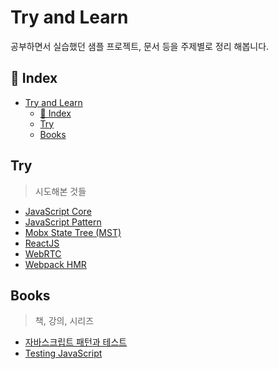 # Try and Learn

공부하면서 실습했던 샘플 프로젝트, 문서 등을 주제별로 정리 해봅니다.

## 📖 Index

- [Try and Learn](#try-and-learn)
  - [📖 Index](#-index)
  - [Try](#try)
  - [Books](#books)

## Try

> 시도해본 것들

- [JavaScript Core](./try-javascript)
- [JavaScript Pattern](./try-javascript-pattern)
- [Mobx State Tree (MST)](./try-mobx-state-tree)
- [ReactJS](./try-reactjs)
- [WebRTC](./try-web-rtc)
- [Webpack HMR](./try-webpack-hmr)

## Books

> 책, 강의, 시리즈

- [자바스크립트 패턴과 테스트](./books/javascript-pattern-and-test)
- [Testing JavaScript](./books/testing-javascript)
